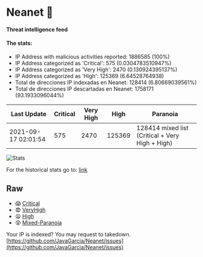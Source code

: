# Neanet :hocho:
#### Threat intelligence feed
#### The stats:

- IP Address with malicious activities reported: 1886585 (100%)
- IP Address categorized as 'Critical':  575 (0.0304783510947%)
- IP Address categorized as 'Very High':  2470 (0.130924395137%)
- IP Address categorized as 'High':  125369 (6.64528764938)
- Total de direcciones IP indexadas en Neanet:  128414 (6.80669039561%)
- Total de direcciones IP descartadas en Neanet:  1758171 (93.1933096044%)

| Last Update | Critical | Very High | High | Paranoia |
| --- | --- | --- | --- | --- |
| 2021-09-17 02:01:54 | 575 | 2470 | 125369 | 128414 mixed list (Critical + Very High + High)|

![Stats](https://docs.google.com/spreadsheets/d/e/2PACX-1vSnaNMIXVabIpDJjufMlzH7poXnshF3mgd8Is1g9ytUEzVsP5my4Trn8f-xkoLLQ38xpL3HtmUexLo6/pubchart?oid=501124687&format=image)

For the historical stats go to: [link](/stats.csv)
## Raw
- :scream: [Critical](https://raw.githubusercontent.com/JavaGarcia/Neanet/master/blacklists/neanet_critical.txt)
- :fearful: [VeryHigh](https://raw.githubusercontent.com/JavaGarcia/Neanet/master/blacklists/neanet_veryHigh.txtt)
- :frowning: [High](https://raw.githubusercontent.com/JavaGarcia/Neanet/master/blacklists/neanet_high.txt)
- :dizzy_face: [Mixed-Paranoia](https://raw.githubusercontent.com/JavaGarcia/Neanet/master/blacklists/neanet_all.txt)


Your IP is indexed? You may request to takedown. [https://github.com/JavaGarcia/Neanet/issues](https://github.com/JavaGarcia/Neanet/issues)

















































































































































































































































































































































































































































































































































































































































































































































































































































































































































































































































































































































































































































































































































































































































































































































































































































































































































































































































































































































































































































































































































































































































































































































































































































































































































































































































































































































































































































































































































































































































































































































































































































































































































































































































































































































































































































































































































































































































































































































































































































































































































































































































































































































































































































































































































































































































































































































































































































































































































































































































































































































































































































































































































































































































































































































































































































































































































































































































































































































































































































































































































































































































































































































































































































































































































































































































































































































































































































































































































































































































































































































































































































































































































































































































































































































































































































































































































































































































































































































































































































































































































































































































































































































































































































































































































































































































































































































































































































































































































































































